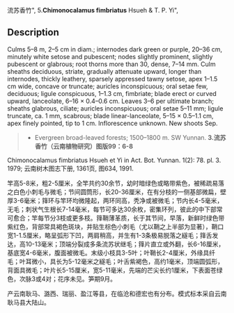 流苏香竹",
5.**Chimonocalamus fimbriatus** Hsueh & T. P. Yi",

## Description
Culms 5–8 m, 2–5 cm in diam.; internodes dark green or purple, 20–36 cm, minutely white setose and pubescent; nodes slightly prominent, slightly pubescent or glabrous; root thorns more than 30, dense, 7–14 mm. Culm sheaths deciduous, striate, gradually attenuate upward, longer than internodes, thickly leathery, sparsely appressed tawny setose, apex 1–1.5 cm wide, concave or truncate; auricles inconspicuous; oral setae few, deciduous; ligule conspicuous, 1–1.3 cm, fimbriate; blade erect or curved upward, lanceolate, 6–16 × 0.4–0.6 cm. Leaves 3–6 per ultimate branch; sheaths glabrous, ciliate; auricles inconspicuous; oral setae 5–11 mm; ligule truncate, ca. 1 mm, scabrous; blade linear-lanceolate, 5–15 × 0.5–1.1 cm, apex finely pointed, tip to 1 cm. Inflorescence unknown. New shoots Sep.

> * Evergreen broad-leaved forests; 1500–1800 m. SW Yunnan.
**3.流苏香竹（云南植物研究）图版99：6-8**

Chimonocalamus fimbriatus Hsueh et Yi in Act. Bot. Yunnan. 1(2): 78. pl. 3. 1979; 云南树木图志下册, 1361页, 图634, 1991.

竿高5-8米，粗2-5厘米，全竿共约30余节，幼时暗绿色或略带紫色，被稀疏易落之白色小刺毛与微毛；节间圆筒形，长20-36厘米，在有分枝的一侧基部微扁，壁厚3-6毫米；箨环与竿环均微隆起，两环同高，秃净或被微毛；节内长4-5毫米，无毛；刺状气生根长7-14毫米，每节可多达30余枚，密集环列，彼此的中下部常可愈合；竿每节分3枝或更多枝。箨鞘薄革质，长于其节间，早落，新鲜时绿色带紫红色，背部常具褐色斑块，并贴生棕色小刺毛（尤以鞘之上半部为显著），鞘口宽1-1.5厘米，略呈弧形下凹，两肩稍高，并生有1-3条极易脱落之繸毛；箨舌发达，高10-13毫米；顶端分裂成多条流苏状继毛；箨片直立或外翻，长6-16厘米，基底宽4-6毫米，腹面被微毛。末级小枝具3-5叶；叶鞘长2-4厘米，外缘具纤毛；叶耳微小，具长为5-12毫米之繸毛；叶舌紫褐色，高约1毫米，顶端圆弧形，背面具微毛；叶片长5-15厘米，宽5-11毫米，先端的芒尖长约1厘米，下表面苍绿色，次脉3或4对；花序未见。笋期9月。

产云南耿马、潞西、瑞丽、盈江等县，在临沧和德宏也有分布。模式标本采自云南耿马县大陆山。
